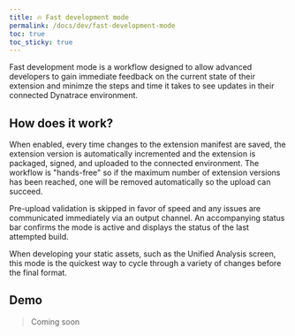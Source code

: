 ```yaml
---
title: 🔥 Fast development mode
permalink: /docs/dev/fast-development-mode
toc: true
toc_sticky: true
---
```


Fast development mode is a workflow designed to allow advanced developers to gain immediate 
feedback on the current state of their extension and minimze the steps and time it takes to
see updates in their connected Dynatrace environment.

## How does it work?

When enabled, every time changes to the extension manifest are saved, the extension version
is automatically incremented and the extension is packaged, signed, and uploaded to the 
connected environment. The workflow is "hands-free" so if the maximum number of extension
versions has been reached, one will be removed automatically so the upload can succeed.

Pre-upload validation is skipped in favor of speed and any issues are communicated 
immediately via an output channel. An accompanying status bar confirms the mode is active
and displays the status of the last attempted build.

When developing your static assets, such as the Unified Analysis screen, this mode is the
quickest way to cycle through a variety of changes before the final format.

## Demo

> Coming soon